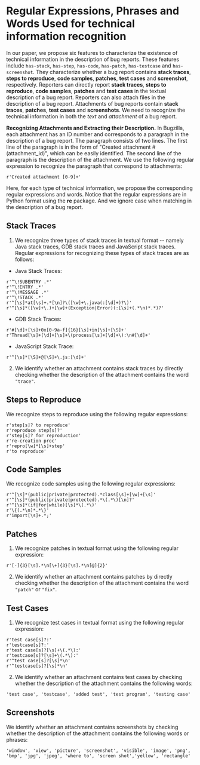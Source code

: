 # Regular Expressions, Phrases and Words Used for technical information recognition

In our paper, we propose six features to characterize the existence of technical information in the description of bug reports. These features include `has-stack`, `has-step`, `has-code`, `has-patch`, `has-testcase` and `has-screenshot`. They characterize whether a bug report contains **stack traces**, **steps to reproduce**, **code samples**, **patches**, **test cases** and **screenshot**, respectively. Reporters can directly report **stack traces**, **steps to reproduce**, **code samples**, **patches** and **test cases** in the textual description of a bug report. Reporters can also attach files in the description of a bug report. Attachments of bug reports contain **stack traces**, **patches**, **test cases** and **screenshots**. We need to recognize the technical information in both the *text* and *attachment* of a bug report.

**Recognizing Attachments and Extracting their Description.** In Bugzilla, each attachment has an ID number and corresponds to a paragraph in the description of a bug report. The paragraph consists of two lines. The first line of the paragraph is in the form of "Created attachment #(attachment_id)", which can be easily identified. The second line of the paragraph is the description of the attachment. We use the following regular expression to recognize the paragraph that correspond to attachments:  

```r'Created attachment [0-9]+'```

Here, for each type of technical information, we propose the corresponding regular expressions and words. Notice that the regular expressions are in Python format using the **re** package. And we ignore case when matching in the description of a bug report.  

## Stack Traces

1. We recognize three types of stack traces in textual format -- namely Java stack traces, GDB stack traces and JavaScript stack traces. Regular expressions for recognizing these types of stack traces are as follows:
* Java Stack Traces: 
```
r'^\!SUBENTRY .*'
r'^\!ENTRY .*'
r'^\!MESSAGE .*'
r'^\!STACK .*'
r'^[\s]*at[\s]+.*[\n]?\([\w]+\.java(:[\d]+)?\)'
r'^[\s]*([\w]+\.)+[\w]+(Exception|Error)(:[\s]+(.*\n)*.*)?'
```

* GDB Stack Traces:
```
r'#[\d]+[\s]+0x[0-9a-f]{16}[\s]+in[\s]+[\S]+'
r'Thread[\s]+[\d]+[\s]+\(process[\s]+[\d]+\):\n#[\d]+'
```

* JavaScript Stack Trace:
```
r'^[\s]*[\S]+@[\S]+\.js:[\d]+'
```

2. We identify whether an attachment contains stack traces by directly checking whether the description of the attachment contains the word `"trace"`.

## Steps to Reproduce

We recognize steps to reproduce using the following regular expressions:
```
r'step[s]? to reproduce'
r'reproduce step[s]?'
r'step[s]? for reproduction'
r're-creation proc'
r'repro[\w]*[\s]+step'
r'to reproduce'
```

## Code Samples

We recognize code samples using the following regular expressions:
```
r'^[\s]*(public|private|protected).*class[\s]+[\w]+[\s]'
r'^[\s]*(public|private|protected).*\(.*\)[\n]?'
r'^[\s]*(if|for|while)[\s]*\(.*\)'
r'\{(.*\n)*.*\}'
r'import[\s]+.*;'
```

## Patches

1. We recognize patches in textual format using the following regular expression:
 ```
 r'[-]{3}[\s].*\n[\+]{3}[\s].*\n[@]{2}'
 ```
2. We identify whether an attachment contains patches by directly checking whether the description of the attachment contains the word `"patch"` or `"fix"`.

## Test Cases

1. We recognize test cases in textual format using the following regular expression:
```
r'test case[s]?:'
r'testcase[s]?:'
r'test case[s]?[\s]+\(.*\):'
r'testcase[s]?[\s]+\(.*\):'
r'^test case[s]?[\s]*\n'
r'^testcase[s]?[\s]*\n'
```
2. We identify whether an attachment contains test cases by checking whether the description of the attachment contains the following words:

```'test case', 'testcase', 'added test', 'test program', 'testing case'```

## Screenshots
We identify whether an attachment contains screenshots by checking whether the description of the attachment contains the following words or phrases:

```'window', 'view', 'picture', 'screenshot', 'visible', 'image', 'png', 'bmp', 'jpg', 'jpeg', 'where to', 'screen shot','yellow', 'rectangle'```
